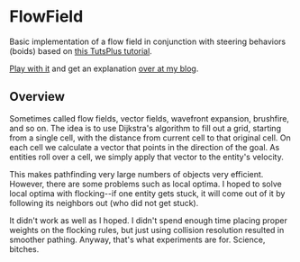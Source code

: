 # FlowField

Basic implementation of a flow field in conjunction with steering behaviors (boids) based on [this TutsPlus tutorial](http://gamedev.tutsplus.com/tutorials/implementation/goal-based-vector-field-pathfinding/).

[Play with it](http://vonwolfehaus.github.io/FlowField/) and get an explanation [over at my blog](http://coldconstructs.com/2013/10/flow-field-pathfinding-with-flocking/).

## Overview

Sometimes called flow fields, vector fields, wavefront expansion, brushfire, and so on. The idea is to use Dijkstra's algorithm to fill out a grid, starting from a single cell, with the distance from current cell to that original cell. On each cell we calculate a vector that points in the direction of the goal. As entities roll over a cell, we simply apply that vector to the entity's velocity.

This makes pathfinding very large numbers of objects very efficient. However, there are some problems such as local optima. I hoped to solve local optima with flocking--if one entity gets stuck, it will come out of it by following its neighbors out (who did not get stuck).

It didn't work as well as I hoped. I didn't spend enough time placing proper weights on the flocking rules, but just using collision resolution resulted in smoother pathing. Anyway, that's what experiments are for. Science, bitches.
